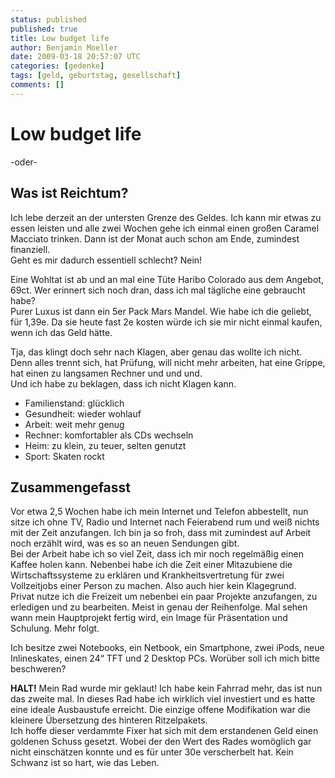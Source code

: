 ```yaml
---
status: published
published: true
title: Low budget life
author: Benjamin Moeller
date: 2009-03-18 20:57:07 UTC
categories: [gedenke]
tags: [geld, geburtstag, gesellschaft]
comments: []
---
```


# Low budget life
-oder-
## Was ist Reichtum?
Ich lebe derzeit an der untersten Grenze des Geldes. Ich kann mir etwas zu essen leisten und alle zwei Wochen gehe ich einmal einen großen Caramel Macciato trinken. Dann ist der Monat auch schon am Ende, zumindest finanziell.  
Geht es mir dadurch essentiell schlecht? Nein!  

Eine Wohltat ist ab und an mal eine Tüte Haribo Colorado aus dem Angebot, 69ct. Wer erinnert sich noch dran, dass ich mal tägliche eine gebraucht habe?  
Purer Luxus ist dann ein 5er Pack Mars Mandel. Wie habe ich die geliebt, für 1,39e. Da sie heute fast 2e kosten würde ich sie mir nicht einmal kaufen, wenn ich das Geld hätte.  

Tja, das klingt doch sehr nach Klagen, aber genau das wollte ich nicht. Denn alles trennt sich, hat Prüfung, will nicht mehr arbeiten, hat eine Grippe, hat einen zu langsamen Rechner und und und.  
Und ich habe zu beklagen, dass ich nicht Klagen kann.  

* Familienstand: glücklich
* Gesundheit: wieder wohlauf
* Arbeit: weit mehr genug
* Rechner: komfortabler als CDs wechseln
* Heim: zu klein, zu teuer, selten genutzt
* Sport: Skaten rockt

## Zusammengefasst
Vor etwa 2,5 Wochen habe ich mein Internet und Telefon abbestellt, nun sitze ich ohne TV, Radio und Internet nach Feierabend rum und weiß nichts mit der Zeit anzufangen. Ich bin ja so froh, dass mit zumindest auf Arbeit noch erzählt wird, was es so an neuen Sendungen gibt.  
Bei der Arbeit habe ich so viel Zeit, dass ich mir noch regelmäßig einen Kaffee holen kann. Nebenbei habe ich die Zeit einer Mitazubiene die Wirtschaftssysteme zu erklären und Krankheitsvertretung für zwei Vollzeitjobs einer Person zu machen. Also auch hier kein Klagegrund.  
Privat nutze ich die Freizeit um nebenbei ein paar Projekte anzufangen, zu erledigen und zu bearbeiten. Meist in genau der Reihenfolge. Mal sehen wann mein Hauptprojekt fertig wird, ein Image für Präsentation und Schulung. Mehr folgt.

Ich besitze zwei Notebooks, ein Netbook, ein Smartphone, zwei iPods, neue Inlineskates, einen 24“ TFT und 2 Desktop PCs. Worüber soll ich mich bitte beschweren?

**HALT!**
Mein Rad wurde mir geklaut! Ich habe kein Fahrrad mehr, das ist nun das zweite mal. In dieses Rad habe ich wirklich viel investiert und es hatte eine ideale Ausbaustufe erreicht. Die einzige offene Modifikation war die kleinere Übersetzung des hinteren Ritzelpakets.  
Ich hoffe dieser verdammte Fixer hat sich mit dem erstandenen Geld einen goldenen Schuss gesetzt. Wobei der den Wert des Rades womöglich gar nicht einschätzen konnte und es für unter 30e verscherbelt hat. Kein Schwanz ist so hart, wie das Leben.

